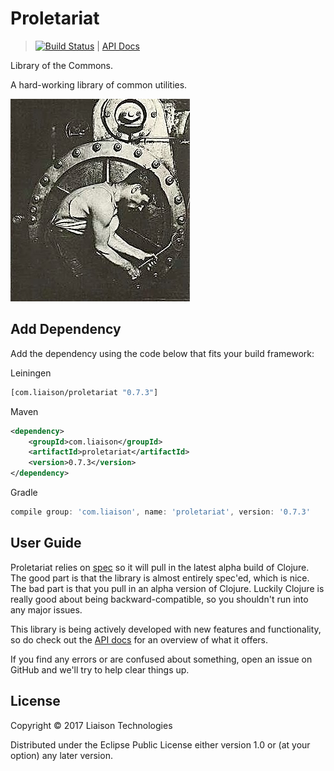 # Proletariat

> [![Build Status](https://travis-ci.org/LiaisonTechnologies/proletariat.svg?branch=master)](https://travis-ci.org/LiaisonTechnologies/proletariat) | [API Docs](https://liaisontechnologies.github.io/proletariat/docs)

Library of the Commons.

A hard-working library of common utilities.

![Proletariat](docs/proletariat.jpg "workers unite!")

## Add Dependency

Add the dependency using the code below that fits your build framework:

Leiningen

```clojure
[com.liaison/proletariat "0.7.3"]
```

Maven

```xml
<dependency>
    <groupId>com.liaison</groupId>
    <artifactId>proletariat</artifactId>
    <version>0.7.3</version>
</dependency>
```

Gradle

```groovy
compile group: 'com.liaison', name: 'proletariat', version: '0.7.3'
```

## User Guide

Proletariat relies on [spec](https://clojure.org/guides/spec) so it will pull in
the latest alpha build of Clojure. The good part is that the library is almost
entirely spec'ed, which is nice. The bad part is that you pull in an alpha
version of Clojure. Luckily Clojure is really good about being
backward-compatible, so you shouldn't run into any major issues.

This library is being actively developed with new features and functionality, so
do check out the [API docs](https://liaisontechnologies.github.io/proletariat/docs)
for an overview of what it offers.

If you find any errors or are confused about something, open an issue on GitHub
and we'll try to help clear things up.

## License

Copyright © 2017 Liaison Technologies

Distributed under the Eclipse Public License either version 1.0 or (at your option) any later version.
